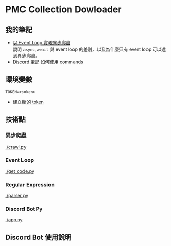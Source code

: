 # PMC Collection Dowloader
## 我的筆記
* [以 Event Loop 實現異步爬蟲](https://hackmd.io/@paul90317/event_loop)  
說明 `async`, `await` 與 event loop 的差別，以及為什麼只有 event loop 可以達到異步爬蟲。
* [Discord 筆記](https://hackmd.io/@paul90317/dscord_bot)
如何使用 commands
## 環境變數
```env
TOKEN=<token>
```
* [建立新的 token](https://discord.com/developers/applications)
## 技術點
### 異步爬蟲
[./crawl.py](./crawl.py)
### Event Loop
[./get_code.py](./get_code.py)
### Regular Expression
[./parser.py](./parser.py)
### Discord Bot Py
[./app.py](./app.py)
## Discord Bot 使用說明
[]()